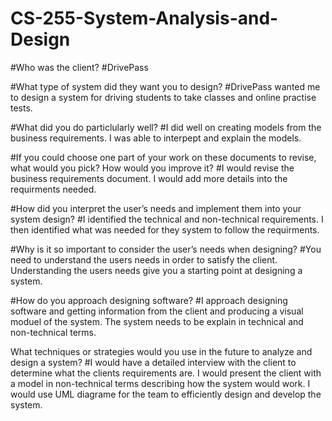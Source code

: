 # CS-255-System-Analysis-and-Design

#Who was the client?
#DrivePass

#What type of system did they want you to design?
#DrivePass wanted me to design a system for driving students to take classes and online practise tests.

#What did you do particlularly well?
#I did well on creating models from the business requirements.  I was able to interpept and explain the models.

#If you could choose one part of your work on these documents to revise, what would you pick? How would you improve it?
#I would revise the business requirements document.  I would add more details into the requirments needed.

#How did you interpret the user’s needs and implement them into your system design?
#I identified the technical and non-technical requirements.  I then identified what was needed for they system to follow the requirments.

#Why is it so important to consider the user’s needs when designing?
#You need to understand the users needs in order to satisfy the client.  Understanding the users needs give you a starting point at designing a system.

#How do you approach designing software? 
#I approach designing software and getting information from the client and producing a visual moduel of the system.  The system needs to be explain in technical and non-technical terms.

What techniques or strategies would you use in the future to analyze and design a system?
#I would have a detailed interview with the client to determine what the clients requirements are.  I would present the client with a model in non-technical terms describing how the system would work.  I would use UML diagrame for the team to efficiently design and develop the system.

